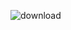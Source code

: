 ![download](https://user-images.githubusercontent.com/61268484/85122480-937d1f80-b1b1-11ea-853d-a7dc5c50b835.png)
